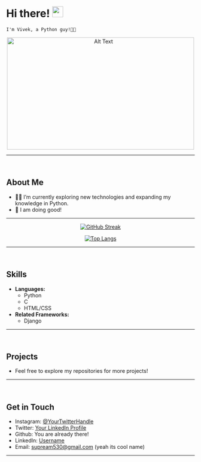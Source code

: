 <!---
CshardZ/CshardZ is a ✨ special ✨ repository because its `README.md` (this file) appears on your GitHub profile.
You can click the Preview link to take a look at your changes.
--->

# Hi there! <img src="https://media.giphy.com/media/hvRJCLFzcasrR4ia7z/giphy.gif" width="29px" height="29px">

    I'm Vivek, a Python guy!🐍🌐

<div align="center">
  <img src="https://wallpapercave.com/wp/wp4412356.gif" alt="Alt Text" width="500" height="300">
</div>
<hr>
<br>


## About Me

- 👨‍💻 I’m currently exploring new technologies and expanding my knowledge in Python.
- 🌱 I am doing good!


<hr>
<div>
  <p align="center">
    <a href="https://github.com/yourusername">
      <img src="https://github-readme-streak-stats.herokuapp.com/?user=CshardZ" alt="GitHub Streak">
    </a>
  </p>
  <p align="center">
    <a href="https://github.com/CshardZ/github-readme-stats">
      <img src="https://github-readme-stats.vercel.app/api/top-langs/?username=CshardZ" alt="Top Langs">
    </a>
  </p>
</div>
<hr>
<br>


## Skills

- **Languages:**
    - Python
    - C
    - HTML/CSS
- **Related Frameworks:**
    - Django
<hr>
<br>


## Projects

- Feel free to explore my repositories for more projects!
<hr>
<br>


## Get in Touch

- Instagram: [@YourTwitterHandle](https://twitter.com/YourTwitterHandle)
- Twitter: [Your LinkedIn Profile](https://www.linkedin.com/in/yourlinkedinprofile/)
- Github: You are already there!
- LinkedIn: [Username]()
- Email: supream530@gmail.com (yeah its cool name)

<hr>
<br>

